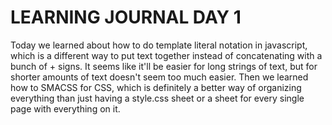 # LEARNING JOURNAL DAY 1

Today we learned about how to do template literal notation in javascript, which is a different way to put text together instead of concatenating with a bunch of + signs. It seems like it'll be easier for long strings of text, but for shorter amounts of text doesn't seem too much easier. Then we learned how to SMACSS for CSS, which is definitely a better way of organizing everything than just having a style.css sheet or a sheet for every single page with everything on it. 
